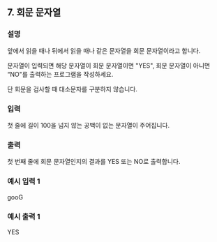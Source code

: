 ## 7. 회문 문자열
### 설명

앞에서 읽을 때나 뒤에서 읽을 때나 같은 문자열을 회문 문자열이라고 합니다.

문자열이 입력되면 해당 문자열이 회문 문자열이면 "YES", 회문 문자열이 아니면 “NO"를 출력하는 프로그램을 작성하세요.

단 회문을 검사할 때 대소문자를 구분하지 않습니다.


### 입력
첫 줄에 길이 100을 넘지 않는 공백이 없는 문자열이 주어집니다.


### 출력
첫 번째 줄에 회문 문자열인지의 결과를 YES 또는 NO로 출력합니다.


### 예시 입력 1

gooG
### 예시 출력 1

YES
